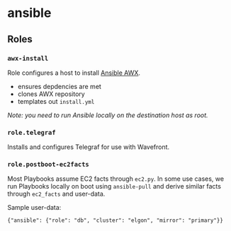 # ansible

## Roles

### `awx-install`
Role configures a host to install [Ansible AWX](https://github.com/ansible/awx).

* ensures depdencies are met
* clones AWX repository
* templates out `install.yml`

_Note: you need to run Ansible locally on the destination host as root._

### `role.telegraf`
Installs and configures Telegraf for use with Wavefront.

### `role.postboot-ec2facts`
Most Playbooks assume EC2 facts through `ec2.py`. In some use cases, we run Playbooks locally on boot using `ansible-pull` and derive similar facts through `ec2_facts` and user-data.

Sample user-data:

```
{"ansible": {"role": "db", "cluster": "elgon", "mirror": "primary"}}
```
